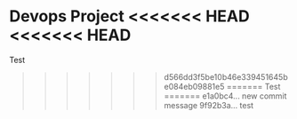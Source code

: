 Devops Project
<<<<<<< HEAD
<<<<<<< HEAD
=======
Test
>>>>>>> d566dd3f5be10b46e339451645be084eb09881e5
=======
Test
=======
>>>>>>> e1a0bc4... new commit message
>>>>>>> 9f92b3a... test
